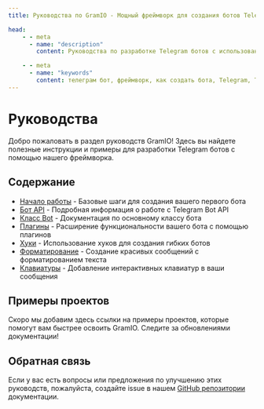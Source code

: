```yaml
---
title: Руководства по GramIO - Мощный фреймворк для создания ботов Telegram на TypeScript/JavaScript

head:
    - - meta
      - name: "description"
        content: Руководства по разработке Telegram ботов с использованием фреймворка GramIO. Узнайте, как создавать мощные и расширяемые боты.

    - - meta
      - name: "keywords"
        content: телеграм бот, фреймворк, как создать бота, Telegram, Telegram Bot API, GramIO, TypeScript, JavaScript, Node.JS, Nodejs, Deno, Bun, руководства по созданию ботов, гайды, пошаговые инструкции, документация API, разработка Telegram ботов, обучающие материалы, туториалы, практические примеры, примеры кода для ботов
---
```


# Руководства

Добро пожаловать в раздел руководств GramIO! Здесь вы найдете полезные инструкции и примеры для разработки Telegram ботов с помощью нашего фреймворка.

## Содержание

- [Начало работы](/ru/get-started) - Базовые шаги для создания вашего первого бота
- [Бот API](/ru/bot-api) - Подробная информация о работе с Telegram Bot API
- [Класс Bot](/ru/bot-class) - Документация по основному классу бота
- [Плагины](/ru/plugins/index) - Расширение функциональности вашего бота с помощью плагинов
- [Хуки](/ru/hooks/overview) - Использование хуков для создания гибких ботов
- [Форматирование](/ru/formatting/index) - Создание красивых сообщений с форматированием текста
- [Клавиатуры](/ru/keyboards/index) - Добавление интерактивных клавиатур в ваши сообщения

## Примеры проектов

Скоро мы добавим здесь ссылки на примеры проектов, которые помогут вам быстрее освоить GramIO. Следите за обновлениями документации!

## Обратная связь

Если у вас есть вопросы или предложения по улучшению этих руководств, пожалуйста, создайте issue в нашем [GitHub репозитории](https://github.com/gramiojs/documentation) документации. 